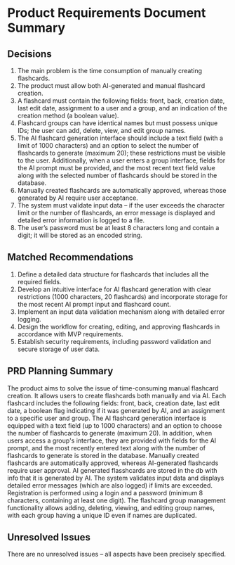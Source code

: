 # Product Requirements Document Summary

## Decisions
1. The main problem is the time consumption of manually creating flashcards.
2. The product must allow both AI-generated and manual flashcard creation.
3. A flashcard must contain the following fields: front, back, creation date, last edit date, assignment to a user and a group, and an indication of the creation method (a boolean value).
4. Flashcard groups can have identical names but must possess unique IDs; the user can add, delete, view, and edit group names.
5. The AI flashcard generation interface should include a text field (with a limit of 1000 characters) and an option to select the number of flashcards to generate (maximum 20); these restrictions must be visible to the user. Additionally, when a user enters a group interface, fields for the AI prompt must be provided, and the most recent text field value along with the selected number of flashcards should be stored in the database.
6. Manually created flashcards are automatically approved, whereas those generated by AI require user acceptance.
7. The system must validate input data – if the user exceeds the character limit or the number of flashcards, an error message is displayed and detailed error information is logged to a file.
8. The user’s password must be at least 8 characters long and contain a digit; it will be stored as an encoded string.

## Matched Recommendations
1. Define a detailed data structure for flashcards that includes all the required fields.
2. Develop an intuitive interface for AI flashcard generation with clear restrictions (1000 characters, 20 flashcards) and incorporate storage for the most recent AI prompt input and flashcard count.
3. Implement an input data validation mechanism along with detailed error logging.
4. Design the workflow for creating, editing, and approving flashcards in accordance with MVP requirements.
5. Establish security requirements, including password validation and secure storage of user data.

## PRD Planning Summary
The product aims to solve the issue of time-consuming manual flashcard creation. It allows users to create flashcards both manually and via AI. Each flashcard includes the following fields: front, back, creation date, last edit date, a boolean flag indicating if it was generated by AI, and an assignment to a specific user and group. The AI flashcard generation interface is equipped with a text field (up to 1000 characters) and an option to choose the number of flashcards to generate (maximum 20). In addition, when users access a group's interface, they are provided with fields for the AI prompt, and the most recently entered text along with the number of flashcards to generate is stored in the database. Manually created flashcards are automatically approved, whereas AI-generated flashcards require user approval. AI generated flasshcards are stored in the db with info that it is generated by AI. The system validates input data and displays detailed error messages (which are also logged) if limits are exceeded. Registration is performed using a login and a password (minimum 8 characters, containing at least one digit). The flashcard group management functionality allows adding, deleting, viewing, and editing group names, with each group having a unique ID even if names are duplicated.

## Unresolved Issues
There are no unresolved issues – all aspects have been precisely specified.
